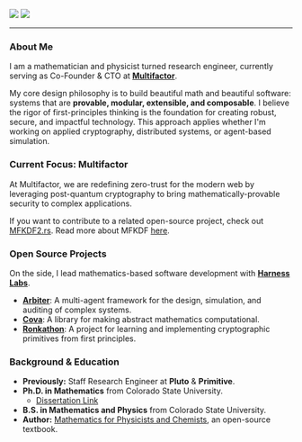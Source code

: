 <p align="left">
  <a href="https://twitter.com/Autoparallel" target="_blank"><img src="https://img.shields.io/twitter/follow/Autoparallel.svg?style=social&label=Follow" /></a>
  <a href="https://github.com/Autoparallel" target="_blank"><img src="https://img.shields.io/github/stars/Autoparallel?style=social" /></a>
</p>

---

### About Me

I am a mathematician and physicist turned research engineer, currently serving as Co-Founder & CTO at [**Multifactor**](https://multifactor.com).

My core design philosophy is to build beautiful math and beautiful software: systems that are **provable, modular, extensible, and composable**. I believe the rigor of first-principles thinking is the foundation for creating robust, secure, and impactful technology. This approach applies whether I'm working on applied cryptography, distributed systems, or agent-based simulation.

### Current Focus: Multifactor

At Multifactor, we are redefining zero-trust for the modern web by leveraging post-quantum cryptography to bring mathematically-provable security to complex applications.

If you want to contribute to a related open-source project, check out [MFKDF2.rs](https://github.com/multifactor/MFKDF2.rs). Read more about MFKDF [here](https://mfkdf.com).

### Open Source Projects

On the side, I lead mathematics-based software development with [**Harness Labs**](https://github.com/harnesslabs).

* [**Arbiter**](https://github.com/harnesslabs/arbiter): A multi-agent framework for the design, simulation, and auditing of complex systems.
* [**Cova**](https://github.com/harnesslabs/cova): A library for making abstract mathematics computational.
* [**Ronkathon**](https://github.com/pluto/ronkathon): A project for learning and implementing cryptographic primitives from first principles.

### Background & Education

* **Previously:** Staff Research Engineer at **Pluto** & **Primitive**.
* **Ph.D. in Mathematics** from Colorado State University.
    * [Dissertation Link](https://mountainscholar.org/bitstream/handle/10217/235741/Roberts_colostate_0053A_17417.pdf?sequence=1)
* **B.S. in Mathematics and Physics** from Colorado State University.
* **Author:** [Mathematics for Physicists and Chemists](https://github.com/Autoparallel/mathematics_for_physicists_and_chemists), an open-source textbook.
